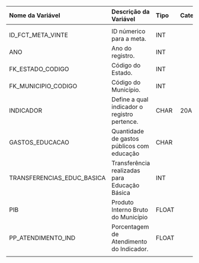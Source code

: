 | Nome da Variável           | Descrição da Variável                         | Tipo   | Categoria   | Observação   |
|:---------------------------|:----------------------------------------------|:-------|:------------|:-------------|
|                            |                                               |        |             |              |
| ID_FCT_META_VINTE          | ID númerico para a meta.                      | INT    |             |              |
| ANO                        | Ano do registro.                              | INT    |             |              |
| FK_ESTADO_CODIGO           | Código do Estado.                             | INT    |             |              |
| FK_MUNICIPIO_CODIGO        | Código do Município.                          | INT    |             |              |
| INDICADOR                  | Define a qual indicador o registro pertence.  | CHAR   | 20A         |              |
| GASTOS_EDUCACAO            | Quantidade de gastos públicos com educação    | CHAR   |             |              |
| TRANSFERENCIAS_EDUC_BASICA | Transferência realizadas para Educação Básica | INT    |             |              |
| PIB                        | Produto Interno Bruto do Município            | FLOAT  |             |              |
| PP_ATENDIMENTO_IND         | Porcentagem de Atendimento do Indicador.      | FLOAT  |             |              |
|                            |                                               |        |             |              |